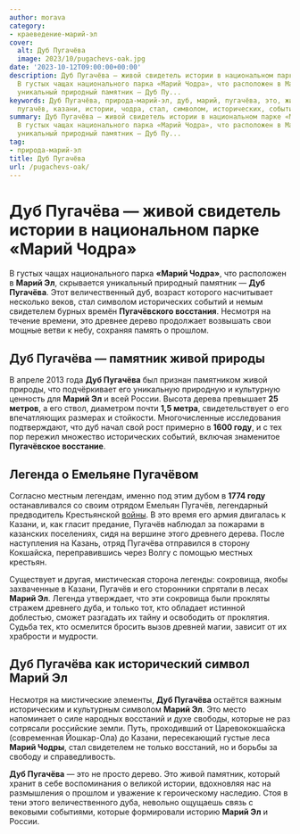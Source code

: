 ```yaml
---
author: morava
category:
- краеведение-марий-эл
cover:
  alt: Дуб Пугачёва
  image: 2023/10/pugachevs-oak.jpg
date: '2023-10-12T09:00:00+00:00'
description: Дуб Пугачёва — живой свидетель истории в национальном парке «Марий Чодра»
  В густых чащах национального парка «Марий Чодра», что расположен в Марий Эл, скрывается
  уникальный природный памятник — Дуб Пу...
keywords: Дуб Пугачёва, природа-марий-эл, дуб, марий, пугачёва, это, живой, памятник,
  пугачёв, казани, истории, чодра, стал, символом, исторических, событий, свидетелем
summary: Дуб Пугачёва — живой свидетель истории в национальном парке «Марий Чодра»
  В густых чащах национального парка «Марий Чодра», что расположен в Марий Эл, скрывается
  уникальный природный памятник — Дуб Пу...
tag:
- природа-марий-эл
title: Дуб Пугачёва
url: /pugachevs-oak/
---
```


# Дуб Пугачёва — живой свидетель истории в национальном парке «Марий Чодра»

В густых чащах национального парка **«Марий Чодра»**, что расположен в **Марий Эл**, скрывается уникальный природный памятник — **Дуб Пугачёва**. Этот величественный дуб, возраст которого насчитывает несколько веков, стал символом исторических событий и немым свидетелем бурных времён **Пугачёвского восстания**. Несмотря на течение времени, это древнее дерево продолжает возвышать свои мощные ветви к небу, сохраняя память о прошлом.

## Дуб Пугачёва — памятник живой природы

В апреле 2013 года **Дуб Пугачёва** был признан памятником живой природы, что подчёркивает его уникальную природную и культурную ценность для **Марий Эл** и всей России. Высота дерева превышает **25 метров**, а его ствол, диаметром почти **1,5 метра**, свидетельствует о его впечатляющих размерах и стойкости. Многочисленные исследования подтверждают, что дуб начал свой рост примерно в **1600 году**, и с тех пор пережил множество исторических событий, включая знаменитое **Пугачёвское восстание**.

## Легенда о Емельяне Пугачёвом

Согласно местным легендам, именно под этим дубом в **1774 году** останавливался со своим отрядом Емельян Пугачёв, легендарный предводитель Крестьянской [войны](/cheremisskie-vojny/). В это время его армия двигалась к Казани, и, как гласит предание, Пугачёв наблюдал за пожарами в казанских поселениях, сидя на вершине этого древнего дерева. После наступления на Казань, отряд Пугачёва отправился в сторону Кокшайска, переправившись через Волгу с помощью местных крестьян.

Существует и другая, мистическая сторона легенды: сокровища, якобы захваченные в Казани, Пугачёв и его сторонники спрятали в лесах **Марий Эл**. Легенда утверждает, что эти сокровища были прокляты стражем древнего дуба, и только тот, кто обладает истинной доблестью, сможет разгадать их тайну и освободить от проклятия. Судьба тех, кто осмелится бросить вызов древней магии, зависит от их храбрости и мудрости.

## Дуб Пугачёва как исторический символ Марий Эл

Несмотря на мистические элементы, **Дуб Пугачёва** остаётся важным историческим и культурным символом **Марий Эл**. Это место напоминает о силе народных восстаний и духе свободы, которые не раз сотрясали российские земли. Путь, проходивший от Царевококшайска (современная Йошкар-Ола) до Казани, пересекающий густые леса **Марий Чодры**, стал свидетелем не только восстаний, но и борьбы за свободу и справедливость.

**Дуб Пугачёва** — это не просто дерево. Это живой памятник, который хранит в себе воспоминания о великой истории, вдохновляя нас на размышления о прошлом и уважение к героическому наследию. Стоя в тени этого величественного дуба, невольно ощущаешь связь с вековыми событиями, которые формировали историю **Марий Эл** и России.